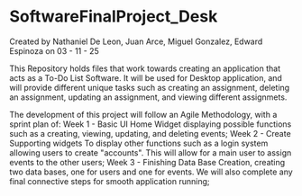 # SoftwareFinalProject_Desk

Created by Nathaniel De Leon, Juan Arce, Miguel Gonzalez, Edward Espinoza on 03 - 11 - 25

This Repository holds files that work towards creating an application
that acts as a To-Do List Software. It will be used for Desktop application,
and will provide different unique tasks such as creating an assignment, deleting
an assignment, updating an assignment, and viewing different assignmets.

The development of this project will follow an Agile Methodology, with a sprint plan of:
Week 1 - Basic UI Home Widget displaying possible functions such as a creating, viewing, updating, and deleting events;
Week 2 - Create Supporting widgets To display other functions such as a login system allowing users to create "accounts". This will allow for a main user to assign events to the other users;
Week 3 - Finishing Data Base Creation, creating two data bases, one for users and one for events. We will also complete any final connective steps for smooth application running;
